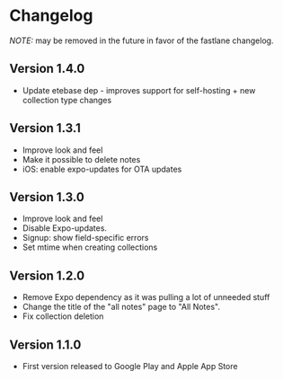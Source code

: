 # Changelog
*NOTE:* may be removed in the future in favor of the fastlane changelog.

## Version 1.4.0
* Update etebase dep - improves support for self-hosting + new collection type changes

## Version 1.3.1
* Improve look and feel
* Make it possible to delete notes
* iOS: enable expo-updates for OTA updates

## Version 1.3.0
* Improve look and feel
* Disable Expo-updates.
* Signup: show field-specific errors
* Set mtime when creating collections

## Version 1.2.0
* Remove Expo dependency as it was pulling a lot of unneeded stuff
* Change the title of the "all notes" page to "All Notes".
* Fix collection deletion

## Version 1.1.0
* First version released to Google Play and Apple App Store
